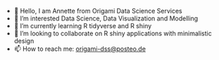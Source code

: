 - 👋 Hello, I am Annette from Origami Data Science Services
- 👀 I’m interested Data Science, Data Visualization and Modelling
- 🌱 I’m currently learning R tidyverse and R shiny
- 💞️ I’m looking to collaborate on R shiny applications with minimalistic design
- 📫 How to reach me: origami-dss@posteo.de

<!---
origami-dss/origami-dss is a ✨ special ✨ repository because its `README.md` (this file) appears on your GitHub profile.
You can click the Preview link to take a look at your changes.
--->
